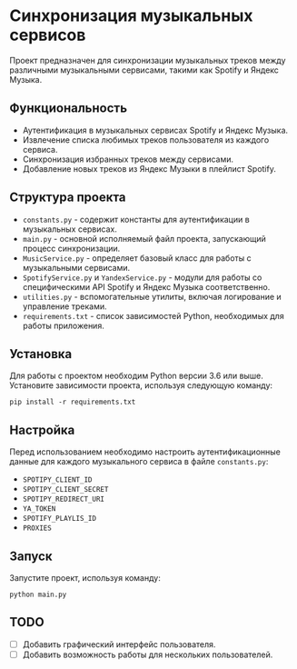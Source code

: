 # Синхронизация музыкальных сервисов

Проект предназначен для синхронизации музыкальных треков между различными музыкальными сервисами, такими как Spotify и Яндекс Музыка.

## Функциональность

- Аутентификация в музыкальных сервисах Spotify и Яндекс Музыка.
- Извлечение списка любимых треков пользователя из каждого сервиса.
- Синхронизация избранных треков между сервисами.
- Добавление новых треков из Яндекс Музыки в плейлист Spotify.

## Структура проекта

- `constants.py` - содержит константы для аутентификации в музыкальных сервисах.
- `main.py` - основной исполняемый файл проекта, запускающий процесс синхронизации.
- `MusicService.py` - определяет базовый класс для работы с музыкальными сервисами.
- `SpotifyService.py` и `YandexService.py` - модули для работы со специфическими API Spotify и Яндекс Музыка соответственно.
- `utilities.py` - вспомогательные утилиты, включая логирование и управление треками.
- `requirements.txt` - список зависимостей Python, необходимых для работы приложения.

## Установка

Для работы с проектом необходим Python версии 3.6 или выше. Установите зависимости проекта, используя следующую команду:

```
pip install -r requirements.txt
```

## Настройка

Перед использованием необходимо настроить аутентификационные данные для каждого музыкального сервиса в файле `constants.py`:

- `SPOTIPY_CLIENT_ID`
- `SPOTIPY_CLIENT_SECRET`
- `SPOTIPY_REDIRECT_URI`
- `YA_TOKEN`
- `SPOTIFY_PLAYLIS_ID`
- `PROXIES`

## Запуск

Запустите проект, используя команду:

```
python main.py
```

## TODO
- [ ] Добавить графический интерфейс пользователя.
- [ ] Добавить возможность работы для нескольких пользователей.